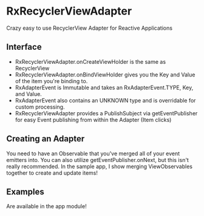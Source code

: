 # RxRecyclerViewAdapter

Crazy easy to use RecyclerView Adapter for Reactive Applications

## Interface

* RxRecyclerViewAdapter.onCreateViewHolder is the same as RecyclerView
* RxRecyclerViewAdapter.onBindViewHolder gives you the Key and Value of the item
  you're binding to.
* RxAdapterEvent is Immutable and takes an RxAdapterEvent.TYPE, Key, and Value.
* RxAdapterEvent also contains an UNKNOWN type and is overridable for custom
  processing.
* RxRecyclerViewAdapter provides a PublishSubject via getEventPublisher for easy
  Event publishing from within the Adapter (Item clicks)

## Creating an Adapter

You need to have an Observable that you've merged all of your event emitters
into.  You can also utilize getEventPublisher.onNext, but this isn't really
recommended.  In the sample app, I show merging ViewObservables together to
create and update items!

## Examples

Are available in the app module!
